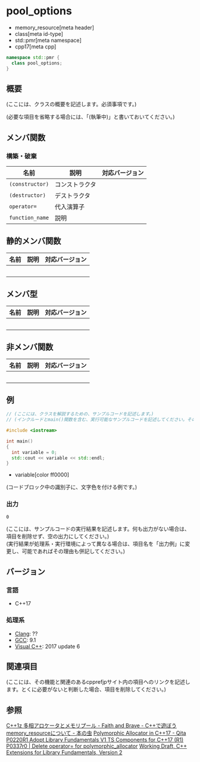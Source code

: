 # pool_options
* memory_resource[meta header]
* class[meta id-type]
* std::pmr[meta namespace]
* cpp17[meta cpp]

```cpp
namespace std::pmr {
  class pool_options;
}
```

## 概要
(ここには、クラスの概要を記述します。必須事項です。)

(必要な項目を省略する場合には、「(執筆中)」と書いておいてください。)

## メンバ関数
### 構築・破棄

| 名前            | 説明           | 対応バージョン |
|-----------------|----------------|----------------|
| `(constructor)` | コンストラクタ |                |
| `(destructor)`  | デストラクタ   |                |
| `operator=`     | 代入演算子     |                |
| `function_name` | 説明           |                |

## 静的メンバ関数

| 名前            | 説明           | 対応バージョン |
|-----------------|----------------|----------------|
|                 |                |                |
|                 |                |                |
|                 |                |                |
|                 |                |                |
|                 |                |                |

## メンバ型

| 名前            | 説明           | 対応バージョン |
|-----------------|----------------|----------------|
|                 |                |                |
|                 |                |                |
|                 |                |                |
|                 |                |                |
|                 |                |                |

## 非メンバ関数

| 名前            | 説明           | 対応バージョン |
|-----------------|----------------|----------------|
|                 |                |                |
|                 |                |                |
|                 |                |                |
|                 |                |                |
|                 |                |                |

## 例
```cpp example
// (ここには、クラスを解説するための、サンプルコードを記述します。)
// (インクルードとmain()関数を含む、実行可能なサンプルコードを記述してください。そのようなコードブロックにはexampleタグを付けます。)

#include <iostream>

int main()
{
  int variable = 0;
  std::cout << variable << std::endl;
}
```
* variable[color ff0000]

(コードブロック中の識別子に、文字色を付ける例です。)

### 出力
```
0
```

(ここには、サンプルコードの実行結果を記述します。何も出力がない場合は、項目を削除せず、空の出力にしてください。)  
(実行結果が処理系・実行環境によって異なる場合は、項目名を「出力例」に変更し、可能であればその理由も併記してください。)


## バージョン
### 言語
- C++17

### 処理系
- [Clang](/implementation.md#clang): ??
- [GCC](/implementation.md#gcc): 9.1
- [Visual C++](/implementation.md#visual_cpp): 2017 update 6

## 関連項目
(ここには、その機能と関連のあるcpprefjpサイト内の項目へのリンクを記述します。とくに必要がないと判断した場合、項目を削除してください。)


## 参照
[C++1z 多相アロケータとメモリプール - Faith and Brave - C++で遊ぼう ](https://faithandbrave.hateblo.jp/entry/2016/08/08/170454)
[memory_resourceについて - 本の虫](https://cpplover.blogspot.com/2015/09/memoryresource.html)
[Polymorphic Allocator in C++17 - Qita](https://qiita.com/MitsutakaTakeda/items/48980faa9498c46b15b2)
[P0220R1 Adopt Library Fundamentals V1 TS Components for C++17 (R1)](http://www.open-std.org/jtc1/sc22/wg21/docs/papers/2016/p0220r1.html)
[P0337r0 | Delete operator= for polymorphic_allocator](http://www.open-std.org/jtc1/sc22/wg21/docs/papers/2016/p0337r0.html)
[Working Draft, C++ Extensions for Library Fundamentals, Version 2](http://www.open-std.org/jtc1/sc22/wg21/docs/papers/2015/n4562.html#memory.resource.synop)